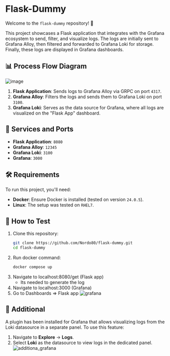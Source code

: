 # Flask-Dummy

Welcome to the `flask-dummy` repository! 🎉

This project showcases a Flask application that integrates with the Grafana ecosystem to send, filter, and visualize logs. The logs are initially sent to Grafana Alloy, then filtered and forwarded to Grafana Loki for storage. Finally, these logs are displayed in Grafana dashboards.

## 📊 Process Flow Diagram
![image](https://github.com/user-attachments/assets/3c8bdad7-57e0-4bae-94c6-da028a35de9d)

1. **Flask Application**: Sends logs to Grafana Alloy via GRPC on port `4317`.
2. **Grafana Alloy**: Filters the logs and sends them to Grafana Loki on port `3100`.
3. **Grafana Loki**: Serves as the data source for Grafana, where all logs are visualized on the "Flask App" dashboard.

## 🚀 Services and Ports
- **Flask Application**: `8080`
- **Grafana Alloy**: `12345`
- **Grafana Loki**: `3100`
- **Grafana**: `3000`

## 🛠️ Requirements
To run this project, you'll need:
- **Docker**: Ensure Docker is installed (tested on version `24.0.5`).
- **Linux**: The setup was tested on `RHEL7`.

## 🧪 How to Test
1. Clone this repository:
   ```bash
   git clone https://github.com/Nordo80/flask-dummy.git
   cd flask-dummy
2. Run docker command:
   ```bash 
   docker compose up
3. Navigate to localhost:8080/get (Flask app)
   * Its needed to generate the log
4. Navigate to localhost:3000 (Grafana)
5. Go to Dashboards => Flask app
![grafana](https://github.com/user-attachments/assets/7a37ee3f-4be2-405e-8545-8587e7348d98)


## 🔧 Additional
A plugin has been installed for Grafana that allows visualizing logs from the Loki datasource in a separate panel. To use this feature:
1. Navigate to **Explore** → **Logs**.
2. Select **Loki** as the datasource to view logs in the dedicated panel.
![additiona_grafana](https://github.com/user-attachments/assets/781c7dbe-2902-4cff-a4d1-250301e1da5a)


